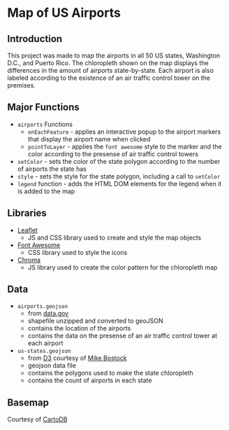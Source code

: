 # Map of US Airports

## Introduction
This project was made to map the airports in all 50 US states, Washington D.C., and Puerto Rico. The chloropleth shown on the map displays the differences in the amount of airports state-by-state. Each airport is also labeled according to the existence of an air traffic control tower on the premises.

## Major Functions
   - `airports` Functions
     - `onEachFeature` - applies an interactive popup to the airport markers that display the airport name when clicked
     - `pointToLayer` - applies the `font awesome` style to the marker and the color according to the presense of air traffic control towers
   - `setColor` - sets the color of the state polygon according to the number of airports the state has
   - `style` - sets the style for the state polygon, including a call to `setColor`
   - `legend` function - adds the HTML DOM elements for the legend when it is added to the map

## Libraries
- [Leaflet](https://leafletjs.com/)
  - JS and CSS library used to create and style the map objects
- [Font Awesome](https://fontawesome.com/)
  - CSS library used to style the icons
- [Chroma](https://gka.github.io/chroma.js/)
  - JS library used to create the color pattern for the chloropleth map

## Data
- `airports.geojson`
  - from [data.gov](https://catalog.data.gov/dataset/usgs-small-scale-dataset-airports-of-the-united-states-201207-shapefile)
  - shapefile unzipped and converted to geoJSON
  - contains the location of the airports
  - contains the data on the presense of an air traffic control tower at each airport
- `us-states.geojson`
  - from [D3](http://d3js.org/) courtesy of [Mike Bostock](http://bost.ocks.org/mike)
  - geojson data file
  - contains the polygons used to make the state chloropleth
  - contains the count of airports in each state

## Basemap
Courtesy of [CartoDB](https://carto.com/)
